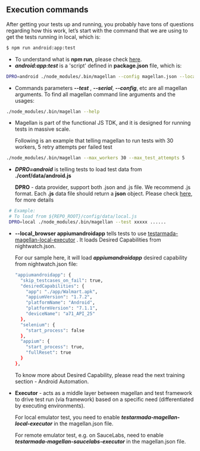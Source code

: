 ## Execution commands
After getting your tests up and running, you probably have tons of questions regarding how this work, let’s start with the command that we are using to get the tests running in local, which is:

```bash
$ npm run android:app:test
```
 - To understand what is **npm run**, please check [here](https://docs.npmjs.com/cli/run-script).
 - ***android:app:test*** is a 'script' defined in **package.json** file, which is:
```bash
DPRO=android ./node_modules/.bin/magellan --config magellan.json --local_browser appiumandroidapp  --test tests/app-android.test.js --serial
 ```
- Commands parameters ***--test*** , ***--serial***, ***--config***, etc are all magellan arguments. To find all magellan command line arguments and the usages:
```bash
./node_modules/.bin/magellan --help
```
- Magellan is part of the functional JS TDK, and it is designed for running tests in massive scale. 

  Following is an example that telling magellan to run tests with 30 workers, 5 retry attempts per failed test 
```bash
./node_modules/.bin/magellan --max_workers 30 --max_test_attempts 5
```
- ***DPRO=android*** is telling tests to load test data from **./conf/data/android.js**
  
   **DPRO**  \- data provider, support both .json and .js file. We recommend .js format. 
   Each **.js** data file should return a **json** object. Please check [here](https://github.com/TestArmada/dpro), for more details
```bash
 # Example:
 # To load from ${REPO_ROOT}/config/data/local.js
 DPRO=local ./node_modules/.bin/magellan --test xxxxx ......
 ```
- **--local_browser appiumandroidapp** tells tests to use [testarmada-magellan-local-executor](https://github.com/TestArmada/magellan-local-executor) . It loads Desired Capabilities from nightwatch.json.

    For our sample here, it will load ***appiumandroidapp*** desired capability from nightwatch.json file:
    ```bash
    "appiumandroidapp": {
      "skip_testcases_on_fail": true,
      "desiredCapabilities": {
        "app": "./app/Walmart.apk",
        "appiumVersion": "1.7.2",
        "platformName": "Android",
        "platformVersion": "7.1.1",
        "deviceName": "a71_API_25"
      },
      "selenium": {
        "start_process": false
      },
      "appium": {
        "start_process": true,
        "fullReset": true
      }
    },
    ```
   To know more about Desired Capability, please read the next training section - Android Automation.
- **Executor**  \- acts as a middle layer between magellan and test framework to drive test run (via framework) based on a specific need (differentiated by executing environments).

  For local emulator test, you need to enable ***testarmada-magellan-local-executor*** in the magellan.json file.

  For remote emulator test, e.g. on SauceLabs, need to enable ***testarmada-magellan-saucelabs-executor*** in the magellan.json file.

